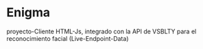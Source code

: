 # Enigma
proyecto-Cliente HTML-Js, integrado con la API de VSBLTY para el reconocimiento facial (Live-Endpoint-Data)
